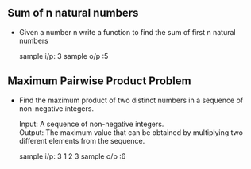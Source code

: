 ##  Sum of n natural numbers

* Given a number n write a function to find the sum of first n natural numbers

	sample	i/p: 3
	sample	o/p :5


## Maximum Pairwise Product Problem

* Find the maximum product of two distinct numbers in a sequence of non-negative integers.

	Input: A sequence of non-negative integers.<br />
        Output: The maximum value that can be obtained by multiplying two different elements from the sequence.

	sample	i/p: 3
                     1 2 3
	sample	o/p :6
